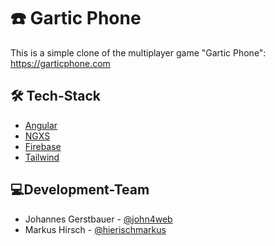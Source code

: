 # ☎️ Gartic Phone

This is a simple clone of the multiplayer game "Gartic Phone": https://garticphone.com

## 🛠️ Tech-Stack

- [Angular](https://angular.io/)
- [NGXS](https://www.ngxs.io/)
- [Firebase](https://firebase.google.com/)
- [Tailwind](https://tailwindcss.com/)

## 💻Development-Team

- Johannes Gerstbauer - [@john4web](https://github.com/john4web)
- Markus Hirsch - [@hierischmarkus](https://github.com/hierischmarkus)
